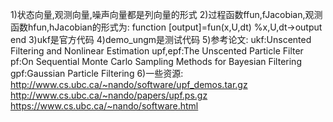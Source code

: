 1)状态向量,观测向量,噪声向量都是列向量的形式
2)过程函数ffun,fJacobian,观测函数hfun,hJacobian的形式为:
    function [output]=fun(x,U,dt)
        %x,U,dt->output
    end
3)ukf是官方代码
4)demo_ungm是测试代码
5)参考论文:
    ukf:Unscented Filtering and Nonlinear Estimation
    upf,epf:The Unscented Particle Filter
    pf:On Sequential Monte Carlo Sampling Methods for Bayesian Filtering
    gpf:Gaussian Particle Filtering
6)一些资源:
    http://www.cs.ubc.ca/~nando/software/upf_demos.tar.gz
    http://www.cs.ubc.ca/~nando/papers/upf.ps.gz
    https://www.cs.ubc.ca/~nando/software.html
